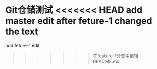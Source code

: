 Git仓储测试
<<<<<<< HEAD
add master edit after feture-1 changed the text
=======
add feture-1 edit
>>>>>>> 在feature-1分支中编辑README.md
